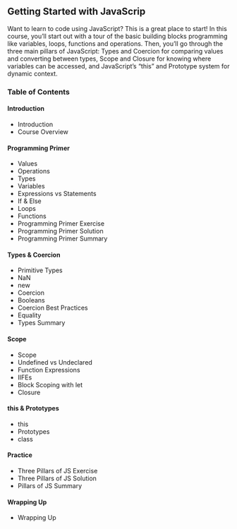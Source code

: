 ## Getting Started with JavaScrip
Want to learn to code using JavaScript? This is a great place to start! In this course, you’ll start out with a tour of the basic building blocks programming like variables, loops, functions and operations. Then, you’ll go through the three main pillars of JavaScript: Types and Coercion for comparing values and converting between types, Scope and Closure for knowing where variables can be accessed, and JavaScript’s “this” and Prototype system for dynamic context.

<!-- (Course slides) https://static.frontendmasters.com/resources/2019-05-08-getting-into-javascript/getting-into-javascript.pdf -->
<!-- [Course Code](./assets/04-getting-into-javascript/)  -->

### Table of Contents
#### Introduction
- Introduction
- Course Overview

#### Programming Primer
- Values
- Operations
- Types
- Variables
- Expressions vs Statements
- If & Else
- Loops
- Functions
- Programming Primer Exercise
- Programming Primer Solution
- Programming Primer Summary

#### Types & Coercion
- Primitive Types
- NaN
- new
- Coercion
- Booleans
- Coercion Best Practices
- Equality
- Types Summary

#### Scope
- Scope
- Undefined vs Undeclared
- Function Expressions
- IIFEs
- Block Scoping with let
- Closure

#### this & Prototypes
- this
- Prototypes
- class

#### Practice
- Three Pillars of JS Exercise
- Three Pillars of JS Solution
- Pillars of JS Summary

#### Wrapping Up
- Wrapping Up



